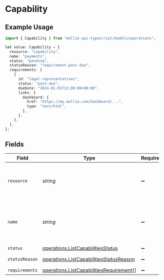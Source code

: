 # Capability

## Example Usage

```typescript
import { Capability } from "mollie-api-typescript/models/operations";

let value: Capability = {
  resource: "capability",
  name: "payments",
  status: "pending",
  statusReason: "requirement-past-due",
  requirements: [
    {
      id: "legal-representatives",
      status: "past-due",
      dueDate: "2024-01-01T12:00:00+00:00",
      links: {
        dashboard: {
          href: "https://my.mollie.com/dashboard/...",
          type: "text/html",
        },
      },
    },
  ],
};
```

## Fields

| Field                                                                                              | Type                                                                                               | Required                                                                                           | Description                                                                                        | Example                                                                                            |
| -------------------------------------------------------------------------------------------------- | -------------------------------------------------------------------------------------------------- | -------------------------------------------------------------------------------------------------- | -------------------------------------------------------------------------------------------------- | -------------------------------------------------------------------------------------------------- |
| `resource`                                                                                         | *string*                                                                                           | :heavy_minus_sign:                                                                                 | Always the word `capability` for this resource type.                                               | capability                                                                                         |
| `name`                                                                                             | *string*                                                                                           | :heavy_minus_sign:                                                                                 | A unique name for this capability like `payments` / `settlements`.                                 | payments                                                                                           |
| `status`                                                                                           | [operations.ListCapabilitiesStatus](../../models/operations/listcapabilitiesstatus.md)             | :heavy_minus_sign:                                                                                 | N/A                                                                                                | pending                                                                                            |
| `statusReason`                                                                                     | [operations.ListCapabilitiesStatusReason](../../models/operations/listcapabilitiesstatusreason.md) | :heavy_minus_sign:                                                                                 | N/A                                                                                                | requirement-past-due                                                                               |
| `requirements`                                                                                     | [operations.ListCapabilitiesRequirement](../../models/operations/listcapabilitiesrequirement.md)[] | :heavy_minus_sign:                                                                                 | N/A                                                                                                |                                                                                                    |